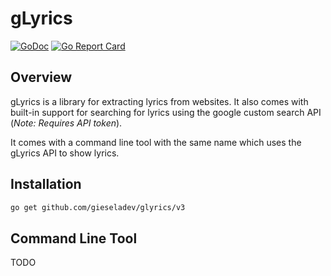 # gLyrics

[![GoDoc](https://godoc.org/gopkg.in/gieseladev/glyrics.v3?status.svg)][godoc-link]
[![Go Report Card](https://goreportcard.com/badge/gopkg.in/gieseladev/glyrics.v3)][go-report-link]


## Overview

gLyrics is a library for extracting lyrics from websites. It also comes
with built-in support for searching for lyrics using the google custom
search API (*Note: Requires API token*).

It comes with a command line tool with the same name which uses the
gLyrics API to show lyrics.


## Installation

```bash
go get github.com/gieseladev/glyrics/v3
```


## Command Line Tool

TODO

[godoc-link]: https://godoc.org/gopkg.in/gieseladev/glyrics.v3
[go-report-link]: https://goreportcard.com/report/gopkg.in/gieseladev/glyrics.v3